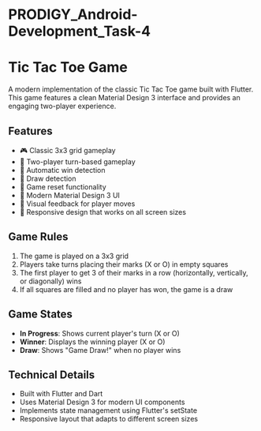 # PRODIGY_Android-Development_Task-4
# Tic Tac Toe Game

A modern implementation of the classic Tic Tac Toe game built with Flutter. This game features a clean Material Design 3 interface and provides an engaging two-player experience.

## Features

- 🎮 Classic 3x3 grid gameplay
- 👥 Two-player turn-based gameplay
- 🎯 Automatic win detection
- 🤝 Draw detection
- 🔄 Game reset functionality
- 🎨 Modern Material Design 3 UI
- 🎯 Visual feedback for player moves
- 📱 Responsive design that works on all screen sizes

## Game Rules

1. The game is played on a 3x3 grid
2. Players take turns placing their marks (X or O) in empty squares
3. The first player to get 3 of their marks in a row (horizontally, vertically, or diagonally) wins
4. If all squares are filled and no player has won, the game is a draw



## Game States

- **In Progress**: Shows current player's turn (X or O)
- **Winner**: Displays the winning player (X or O)
- **Draw**: Shows "Game Draw!" when no player wins

## Technical Details

- Built with Flutter and Dart
- Uses Material Design 3 for modern UI components
- Implements state management using Flutter's setState
- Responsive layout that adapts to different screen sizes
